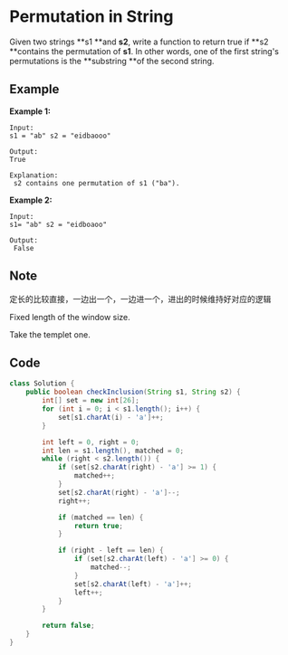 # Permutation in String

Given two strings **s1 **and **s2**, write a function to return true if **s2 **contains the permutation of **s1**. In other words, one of the first string's permutations is the **substring **of the second string.

## Example

**Example 1:**

```
Input:
s1 = "ab" s2 = "eidbaooo"

Output:
True

Explanation:
 s2 contains one permutation of s1 ("ba").
```

**Example 2:**

```
Input:
s1= "ab" s2 = "eidboaoo"

Output:
 False
```

## Note

定长的比较直接，一边出一个，一边进一个，进出的时候维持好对应的逻辑

Fixed length of the window size.

Take the templet one.

## Code

```java
class Solution {
    public boolean checkInclusion(String s1, String s2) {
        int[] set = new int[26];
        for (int i = 0; i < s1.length(); i++) {
            set[s1.charAt(i) - 'a']++;
        }

        int left = 0, right = 0;
        int len = s1.length(), matched = 0;
        while (right < s2.length()) {
            if (set[s2.charAt(right) - 'a'] >= 1) {
                matched++;
            }
            set[s2.charAt(right) - 'a']--;
            right++;

            if (matched == len) {
                return true;
            }

            if (right - left == len) {
                if (set[s2.charAt(left) - 'a'] >= 0) {
                    matched--;
                }
                set[s2.charAt(left) - 'a']++;
                left++;
            }
        }

        return false;
    }
}
```
